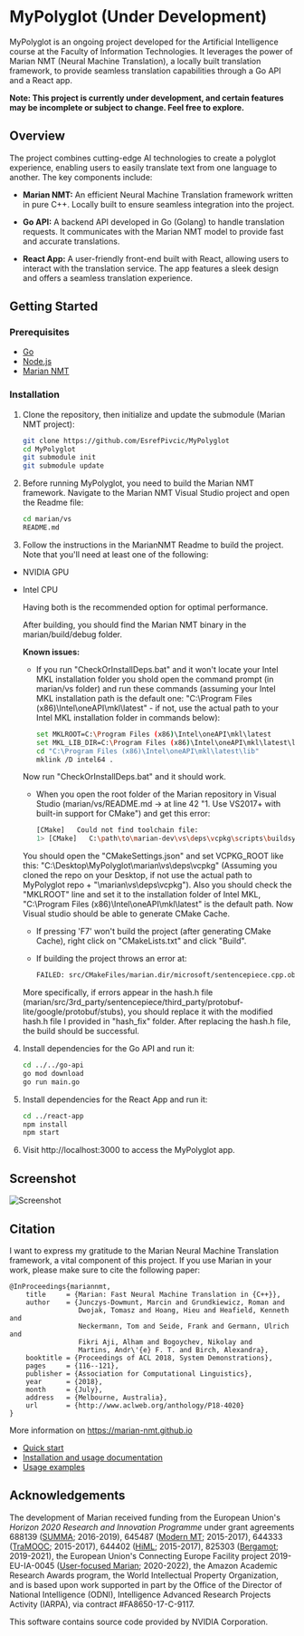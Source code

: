 # MyPolyglot (Under Development)

MyPolyglot is an ongoing project developed for the Artificial Intelligence course at the Faculty of Information Technologies. It leverages the power of Marian NMT (Neural Machine Translation), a locally built translation framework, to provide seamless translation capabilities through a Go API and a React app.

**Note: This project is currently under development, and certain features may be incomplete or subject to change. Feel free to explore.**

## Overview

The project combines cutting-edge AI technologies to create a polyglot experience, enabling users to easily translate text from one language to another. The key components include:

- **Marian NMT:** An efficient Neural Machine Translation framework written in pure C++. Locally built to ensure seamless integration into the project.

- **Go API:** A backend API developed in Go (Golang) to handle translation requests. It communicates with the Marian NMT model to provide fast and accurate translations.

- **React App:** A user-friendly front-end built with React, allowing users to interact with the translation service. The app features a sleek design and offers a seamless translation experience.

## Getting Started

### Prerequisites

- [Go](https://golang.org/doc/install)
- [Node.js](https://nodejs.org/)
- [Marian NMT](https://marian-nmt.github.io/docs/)

### Installation

1. Clone the repository, then initialize and update the submodule (Marian NMT project):

   ```bash
   git clone https://github.com/EsrefPivcic/MyPolyglot
   cd MyPolyglot
   git submodule init
   git submodule update

2. Before running MyPolyglot, you need to build the Marian NMT framework. Navigate to the Marian NMT Visual Studio project and open the Readme file:

   ```bash
   cd marian/vs
   README.md

3. Follow the instructions in the MarianNMT Readme to build the project. Note that you'll need at least one of the following:
  - NVIDIA GPU
  - Intel CPU

    Having both is the recommended option for optimal performance.

    After building, you should find the Marian NMT binary in the marian/build/debug folder.

    **Known issues:**
    - If you run "CheckOrInstallDeps.bat" and it won't locate your Intel MKL installation folder you shold open the command prompt (in marian/vs folder) and run these commands (assuming your Intel MKL installation path is the default one: "C:\Program Files (x86)\Intel\oneAPI\mkl\latest" - if not, use the actual path to your Intel MKL installation folder in commands below):

      ```bash
      set MKLROOT=C:\Program Files (x86)\Intel\oneAPI\mkl\latest
      set MKL_LIB_DIR=C:\Program Files (x86)\Intel\oneAPI\mkl\latest\lib
      cd "C:\Program Files (x86)\Intel\oneAPI\mkl\latest\lib"
      mklink /D intel64 .
    Now run "CheckOrInstallDeps.bat" and it should work.

    - When you open the root folder of the Marian repository in Visual Studio (marian/vs/README.md -> at line 42 "1. Use VS2017+ with built-in support for CMake") and get this error:
      
      ```bash
      [CMake]   Could not find toolchain file:
      1> [CMake]   C:\path\to\marian-dev\vs\deps\vcpkg\scripts\buildsystems\vcpkg.cmake
    You should open the "CMakeSettings.json" and set VCPKG_ROOT like this: "C:\\Desktop\\MyPolyglot\\marian\\vs\\deps\\vcpkg" (Assuming you cloned the repo on your Desktop, if not use the actual path to MyPolyglot repo + "\\marian\\vs\\deps\\vcpkg").
    Also you should check the "MKLROOT" line and set it to the installation folder of Intel MKL, "C:\\Program Files (x86)\\Intel\\oneAPI\\mkl\\latest" is the default path.
    Now Visual studio should be able to generate CMake Cache.

    - If pressing 'F7' won't build the project (after generating CMake Cache), right click on "CMakeLists.txt" and click "Build".
   
    - If building the project throws an error at:
      
      ```bash
      FAILED: src/CMakeFiles/marian.dir/microsoft/sentencepiece.cpp.obj
     More specifically, if errors appear in the hash.h file (marian/src/3rd_party/sentencepiece/third_party/protobuf-lite/google/protobuf/stubs), you should replace it with the modified hash.h file I provided in "hash_fix" folder.
     After replacing the hash.h file, the build should be successful.
         
4. Install dependencies for the Go API and run it:

   ```bash
   cd ../../go-api
   go mod download
   go run main.go

5. Install dependencies for the React App and run it:

   ```bash
   cd ../react-app
   npm install
   npm start

6. Visit http://localhost:3000 to access the MyPolyglot app.


## Screenshot
![Screenshot](screenshot/screenshot.png)

## Citation

I want to express my gratitude to the Marian Neural Machine Translation framework, a vital component of this project. If you use Marian in your work, please make sure to cite the following paper:

    @InProceedings{mariannmt,
        title     = {Marian: Fast Neural Machine Translation in {C++}},
        author    = {Junczys-Dowmunt, Marcin and Grundkiewicz, Roman and
                     Dwojak, Tomasz and Hoang, Hieu and Heafield, Kenneth and
                     Neckermann, Tom and Seide, Frank and Germann, Ulrich and
                     Fikri Aji, Alham and Bogoychev, Nikolay and
                     Martins, Andr\'{e} F. T. and Birch, Alexandra},
        booktitle = {Proceedings of ACL 2018, System Demonstrations},
        pages     = {116--121},
        publisher = {Association for Computational Linguistics},
        year      = {2018},
        month     = {July},
        address   = {Melbourne, Australia},
        url       = {http://www.aclweb.org/anthology/P18-4020}
    }

More information on https://marian-nmt.github.io

- [Quick start](https://marian-nmt.github.io/quickstart)
- [Installation and usage documentation](https://marian-nmt.github.io/docs)
- [Usage examples](https://marian-nmt.github.io/examples)

## Acknowledgements

The development of Marian received funding from the European Union's
_Horizon 2020 Research and Innovation Programme_ under grant agreements
688139 ([SUMMA](http://www.summa-project.eu); 2016-2019),
645487 ([Modern MT](http://www.modernmt.eu); 2015-2017),
644333 ([TraMOOC](http://tramooc.eu/); 2015-2017),
644402 ([HiML](http://www.himl.eu/); 2015-2017),
825303 ([Bergamot](https://browser.mt/); 2019-2021),
the European Union's Connecting Europe Facility project
2019-EU-IA-0045 ([User-focused Marian](https://marian-project.eu); 2020-2022),
the Amazon Academic Research Awards program,
the World Intellectual Property Organization,
and is based upon work supported in part by the Office of the Director of
National Intelligence (ODNI), Intelligence Advanced Research Projects Activity
(IARPA), via contract #FA8650-17-C-9117.

This software contains source code provided by NVIDIA Corporation.
